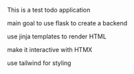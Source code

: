 This is a test todo application

main goal to use flask to create a backend 

use jinja templates to render HTML

make it interactive with HTMX

use tailwind for styling


